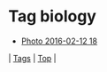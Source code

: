 <!--
title: Tag biology
date: 2020-06-28T15:26:58.690Z
tags:
-->
# Tag biology

 * [Photo 2016-02-12 18](139180540444.md)

| [Tags](tags.md) | [Top](index.md) |

